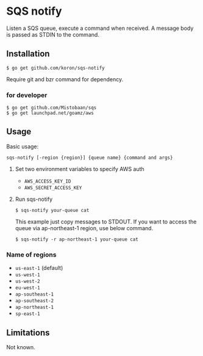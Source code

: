 # SQS notify

Listen a SQS queue, execute a command when received.  A message body is passed
as STDIN to the command.

## Installation

```
$ go get github.com/koron/sqs-notify
```

Require git and bzr command for dependency.

### for developer

```
$ go get github.com/Mistobaan/sqs
$ go get launchpad.net/goamz/aws
```

## Usage

Basic usage:

    sqs-notify [-region {region}] {queue name} {command and args}

1.  Set two environment variables to specify AWS auth
    *   `AWS_ACCESS_KEY_ID`
    *   `AWS_SECRET_ACCESS_KEY`
2.  Run sqs-notify

    ```
    $ sqs-notify your-queue cat
    ```

    This example just copy messages to STDOUT.  If you want to access the queue
    via ap-northeast-1 region, use below command.

    ```
    $ sqs-notify -r ap-northeast-1 your-queue cat
    ```

### Name of regions

*   `us-east-1` (default)
*   `us-west-1`
*   `us-west-2`
*   `eu-west-1`
*   `ap-southeast-1`
*   `ap-southeast-2`
*   `ap-northeast-1`
*   `sp-east-1`

## Limitations

Not known.
